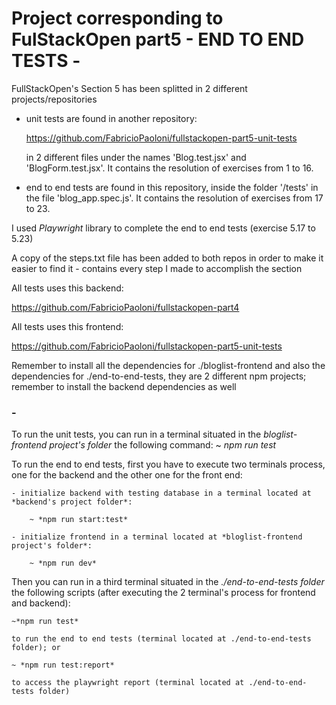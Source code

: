 # Project corresponding to FulStackOpen part5 - END TO END TESTS -

FullStackOpen's Section 5 has been splitted in 2 different projects/repositories

- unit tests are found in another repository:
    
    https://github.com/FabricioPaoloni/fullstackopen-part5-unit-tests
    
    in 2 different files under the names 'Blog.test.jsx' and 'BlogForm.test.jsx'. It contains the resolution of exercises from 1 to 16.

- end to end tests are found in this repository, inside the folder '/tests' in the file 'blog_app.spec.js'. It contains the resolution of exercises from 17 to 23.

I used *Playwright* library to complete the end to end tests (exercise 5.17 to 5.23)

A copy of the steps.txt file has been added to both repos in order to make it easier to find it - contains every step I made to accomplish the section

All tests uses this backend: 

https://github.com/FabricioPaoloni/fullstackopen-part4

All tests uses this frontend: 

https://github.com/FabricioPaoloni/fullstackopen-part5-unit-tests

Remember to install all the dependencies for ./bloglist-frontend and also the dependencies for ./end-to-end-tests, they are 2 different npm projects; remember to install the backend dependencies as well
 
### -

To run the unit tests, you can run in a terminal situated in the *bloglist-frontend project's folder* the following command:
    ~ *npm run test*

To run the end to end tests, first you have to execute two terminals process, one for the backend and the other one for the front end:   

    - initialize backend with testing database in a terminal located at *backend's project folder*:

        ~ *npm run start:test*

    - initialize frontend in a terminal located at *bloglist-frontend project's folder*:

        ~ *npm run dev*

Then you can run in a third terminal situated in the *./end-to-end-tests folder* the following scripts (after executing the 2 terminal's process for frontend and backend):

    ~*npm run test*
    
    to run the end to end tests (terminal located at ./end-to-end-tests folder); or

    ~ *npm run test:report* 
    
    to access the playwright report (terminal located at ./end-to-end-tests folder)

